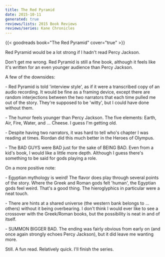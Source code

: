 ```yaml
---
title: The Red Pyramid
date: 2015-10-11
generated: true
reviews/lists: 2015 Book Reviews
reviews/series: Kane Chronicles
---
```

{{< goodreads book="The Red Pyramid" cover="true" >}}

Red Pyramid would be a lot strong if I hadn't read Percy Jackson.  

Don't get me wrong. Red Pyramid is still a fine book, although it feels like it's written for an even younger audience than Percy Jackson.  

<!--more-->

A few of the downsides:  

\- Red Pyramid is told 'interview style', as if it were a transcribed copy of an audio recording. It would be fine as a framing device, except there are random interjections between the two narrators that each time pulled me out of the story. They're supposed to be 'witty', but I could have done without them.  

\- The humor feels younger than Percy Jackson. The five elements: Earth, Air, Fire, Water, and ... Cheese. I guess I'm getting old.  

\- Despite having two narrators, it was hard to tell who's chapter I was reading at times. Riordan did this much better in the Heroes of Olympus.  

\- The BAD GUYS were BAD just for the sake of BEING BAD. Even from a kid's book, I would like a little more depth. Although I guess there's something to be said for gods playing a role.  

On a more positive note:  

\- Egyptian mythology is weird! The flavor does play through several points of the story. Where the Greek and Roman gods felt 'human', the Egyptian gods feel weird. That's a good thing. The hieroglyphics in particular were a neat touch.  

\- There are hints at a shared universe (the western bank belongs to ... others) without it being overbearing. I don't think I would ever like to see a crossover with the Greek/Roman books, but the possibility is neat in and of itself.  

\- SUMMON BIGGER BAD. The ending was fairly obvious from early on (and once again strongly echoes Percy Jackson), but it did leave me wanting more.  

Still. A fun read. Relatively quick. I'll finish the series.


